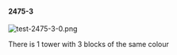 #### 2475-3
![test-2475-3-0.png](https://github.com/lil-lab/nlvr/raw/master/nlvr/test/images/2/test-2475-3-0.png "test-2475-3-0.png")

There is 1 tower with 3 blocks of the same colour